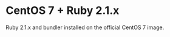 CentOS 7 + Ruby 2.1.x
=====================

Ruby 2.1.x and bundler installed on the official CentOS 7 image.
